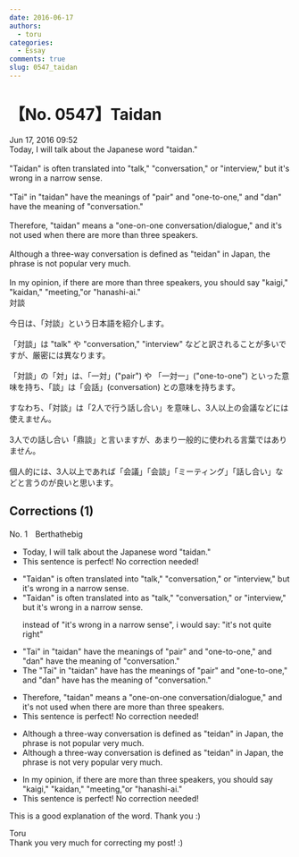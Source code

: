 ```yaml
---
date: 2016-06-17
authors:
  - toru
categories:
  - Essay
comments: true
slug: 0547_taidan
---
```


# 【No. 0547】Taidan
<div class="date">Jun 17, 2016 09:52</div>
<div id="post"><div id="body_show_ori">
Today, I will talk about the Japanese word "taidan."<br/><br/>"Taidan" is often translated into "talk," "conversation," or "interview," but it's wrong in a narrow sense.<br/><br/>"Tai" in "taidan" have the meanings of "pair" and "one-to-one," and "dan" have the meaning of "conversation."<br/><br/>Therefore, "taidan" means a "one-on-one conversation/dialogue," and it's not used when there are more than three speakers.<br/><br/>Although a three-way conversation is defined as "teidan" in Japan, the phrase is not popular very much.<br/><br/>In my opinion, if there are more than three speakers, you should say "kaigi," "kaidan," "meeting,"or "hanashi-ai."
</div></div>

<!-- more -->

<div id="post_ja"><div id="body_show_mo">
対談<br/><br/>今日は、「対談」という日本語を紹介します。<br/><br/>「対談」は "talk" や "conversation," "interview" などと訳されることが多いですが、厳密には異なります。<br/><br/>「対談」の「対」は、「一対」("pair") や 「一対一」("one-to-one") といった意味を持ち、「談」は「会話」(conversation) との意味を持ちます。<br/><br/>すなわち、「対談」は「2人で行う話し合い」を意味し、3人以上の会議などには使えません。<br/><br/>3人での話し合い「鼎談」と言いますが、あまり一般的に使われる言葉ではありません。<br/><br/>個人的には、3人以上であれば「会議」「会談」「ミーティング」「話し合い」などと言うのが良いと思います。
</div></div>

## Corrections (1)
<div id="block"><div class="first_name"> No. 1　<span class="just_name">Berthathebig</span></div><div id="block2">
<ul class="correction_field">
<li class="incorrect">Today, I will talk about the Japanese word "taidan."</li>
<li class="corrected perfect">This sentence is perfect! No correction needed!</li>
</ul>
<ul class="correction_field">
<li class="incorrect">"Taidan" is often translated into "talk," "conversation," or "interview," but it's wrong in a narrow sense.</li>
<li class="corrected correct">
"Taidan" is often translated <span class="f_red"><span class="sline">into</span> as</span> "talk," "conversation," or "interview," but it's wrong in a narrow sense.
<p class="correction_comment">instead of "it's wrong in a narrow sense", i would say: "it's not quite right"</p>
</li>
</ul>
<ul class="correction_field">
<li class="incorrect">"Tai" in "taidan" have the meanings of "pair" and "one-to-one," and "dan" have the meaning of "conversation."</li>
<li class="corrected correct">
<span class="f_red">The </span>"Tai" in "taidan" <span class="f_red"><span class="sline">have</span> has</span> the meanings of "pair" and "one-to-one," and "dan" <span class="f_red"><span class="sline">have</span> has</span> the meaning of "conversation."
</li>
</ul>
<ul class="correction_field">
<li class="incorrect">Therefore, "taidan" means a "one-on-one conversation/dialogue," and it's not used when there are more than three speakers.</li>
<li class="corrected perfect">This sentence is perfect! No correction needed!</li>
</ul>
<ul class="correction_field">
<li class="incorrect">Although a three-way conversation is defined as "teidan" in Japan, the phrase is not popular very much.</li>
<li class="corrected correct">
Although a three-way conversation is defined as "teidan" in Japan, the phrase is not <span class="f_red">very </span>popular <span class="sline"><span class="f_red">very much</span></span>.
</li>
</ul>
<ul class="correction_field">
<li class="incorrect">In my opinion, if there are more than three speakers, you should say "kaigi," "kaidan," "meeting,"or "hanashi-ai."</li>
<li class="corrected perfect">This sentence is perfect! No correction needed!</li>
</ul>
<p class="comment_small">
 This is a good explanation of the word. Thank you :)
</p>

</div><div class="name"><span class="just_name">Toru</span><br>
Thank you very much for correcting my post! :)
</div>
</div>
